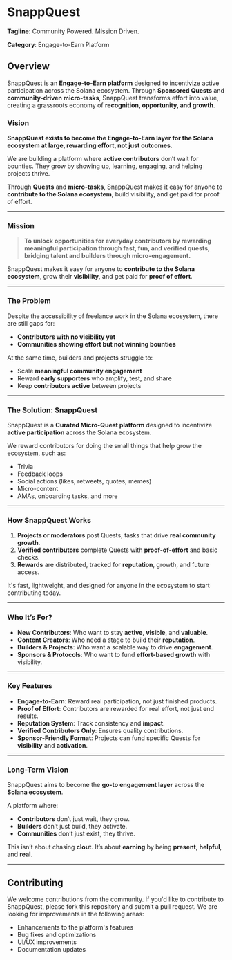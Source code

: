 # SnappQuest

**Tagline**: Community Powered. Mission Driven.

**Category**: Engage-to-Earn Platform

## Overview

SnappQuest is an **Engage-to-Earn platform** designed to incentivize active participation across the Solana ecosystem. Through **Sponsored Quests** and **community-driven micro-tasks**, SnappQuest transforms effort into value, creating a grassroots economy of **recognition, opportunity, and growth**.

### Vision

**SnappQuest exists to become the Engage-to-Earn layer for the Solana ecosystem at large, rewarding effort, not just outcomes.**

We are building a platform where **active contributors** don’t wait for bounties. They grow by showing up, learning, engaging, and helping projects thrive.

Through **Quests** and **micro-tasks**, SnappQuest makes it easy for anyone to **contribute to the Solana ecosystem**, build visibility, and get paid for proof of effort.

---

### Mission

> **To unlock opportunities for everyday contributors by rewarding meaningful participation through fast, fun, and verified quests, bridging talent and builders through micro-engagement.**

SnappQuest makes it easy for anyone to **contribute to the Solana ecosystem**, grow their **visibility**, and get paid for **proof of effort**.

---

### The Problem

Despite the accessibility of freelance work in the Solana ecosystem, there are still gaps for:

* **Contributors with no visibility yet**
* **Communities showing effort but not winning bounties**

At the same time, builders and projects struggle to:

* Scale **meaningful community engagement**
* Reward **early supporters** who amplify, test, and share
* Keep **contributors active** between projects

---

### The Solution: SnappQuest

SnappQuest is a **Curated Micro-Quest platform** designed to incentivize **active participation** across the Solana ecosystem.

We reward contributors for doing the small things that help grow the ecosystem, such as:

* Trivia
* Feedback loops
* Social actions (likes, retweets, quotes, memes)
* Micro-content
* AMAs, onboarding tasks, and more

---

### How SnappQuest Works

1. **Projects or moderators** post Quests, tasks that drive **real community growth**.
2. **Verified contributors** complete Quests with **proof-of-effort** and basic checks.
3. **Rewards** are distributed, tracked for **reputation**, growth, and future access.

It's fast, lightweight, and designed for anyone in the ecosystem to start contributing today.

---

### Who It’s For?

* **New Contributors**: Who want to stay **active**, **visible**, and **valuable**.
* **Content Creators**: Who need a stage to build their **reputation**.
* **Builders & Projects**: Who want a scalable way to drive **engagement**.
* **Sponsors & Protocols**: Who want to fund **effort-based growth** with visibility.

---

### Key Features

* **Engage-to-Earn**: Reward real participation, not just finished products.
* **Proof of Effort**: Contributors are rewarded for real effort, not just end results.
* **Reputation System**: Track consistency and **impact**.
* **Verified Contributors Only**: Ensures quality contributions.
* **Sponsor-Friendly Format**: Projects can fund specific Quests for **visibility** and **activation**.

---

### Long-Term Vision

SnappQuest aims to become the **go-to engagement layer** across the **Solana ecosystem**.

A platform where:

* **Contributors** don’t just wait, they grow.
* **Builders** don’t just build, they activate.
* **Communities** don’t just exist, they thrive.

This isn’t about chasing **clout**. It’s about **earning** by being **present**, **helpful**, and **real**.

---

## Contributing

We welcome contributions from the community. If you'd like to contribute to SnappQuest, please fork this repository and submit a pull request. We are looking for improvements in the following areas:

* Enhancements to the platform's features
* Bug fixes and optimizations
* UI/UX improvements
* Documentation updates
